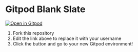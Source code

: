 # Gitpod Blank Slate

[![Open in Gitpod](https://gitpod.io/button/open-in-gitpod.svg)](https://gitpod.io/#https://github.com/Scotchester/gitpod-blank-slate)

1. Fork this repository
2. Edit the link above to replace it with your username
3. Click the button and go to your new Gitpod environment!
